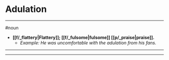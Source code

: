 # Adulation
---
#noun
- **[[f/_flattery|Flattery]]; [[f/_fulsome|fulsome]] [[p/_praise|praise]].**
	- _Example: He was uncomfortable with the adulation from his fans._
---
---
